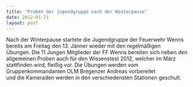 ```yaml
---
title: "Proben der Jugendgruppe nach der Winterpause"
date: 2012-01-21
layout: post
---
```


Nach der Winterpause startete die Jugendgruppe der Feuerwehr Wenns bereits am Freitag den 13. Jänner wieder mit den regelmäßigen Übungen. Die 11 Jungen Mitglieder der FF Wenns bereiten sich neben den allgemeinen Proben auch für den Wissenstest 2012, welcher im März stattfinden wird, fleißig vor. Die Übungen werden vom Gruppenkommandanten OLM Bregenzer Andreas vorbereitet und die Kameraden werden in den verschiedensten Stationen geschult.